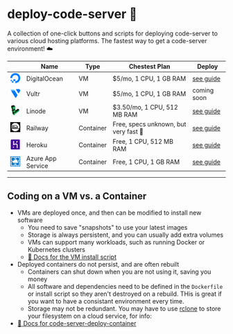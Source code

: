 # deploy-code-server 🚀

A collection of one-click buttons and scripts for deploying code-server to various cloud hosting platforms. The fastest way to get a code-server environment! ☁️

|                                                                                                                 | Name              | Type      | Chestest Plan                         | Deploy                                                   |
| --------------------------------------------------------------------------------------------------------------- | ----------------- | --------- | ------------------------------------- | -------------------------------------------------------- |
| [![DigitalOcean](img/logo/digitalocean.png)](https://digitalocean.com)                                          | DigitalOcean      | VM        | $5/mo, 1 CPU, 1 GB RAM                | [see guide](guides/digitalocean.md)                      |
| [![Vultr](img/logo/vultr.png)](https://vultr.com)                                                               | Vultr             | VM        | $5/mo, 1 CPU, 1 GB RAM                | coming soon                                              |
| [![Linode](img/logo/linode.png)](https://linode.com)                                                            | Linode            | VM        | $3.50/mo, 1 CPU, 512 MB RAM           | [see guide](guides/linode.md)                            |
| [![Railway](img/logo/railway.png)](https://railway.aop)                                                         | Railway           | Container | Free, specs unknown, but very fast 🚀 | [see guide](guides/railway.md)                           |
| [![Heroku](img/logo/heroku.png)](https://heroku.com)                                                            | Heroku            | Container | Free, 1 CPU, 512 MB RAM               | [see guide](guides/heroku.md)                            |
| [![Azure App Service](img/logo/azure-app-service.png)](https://azure.microsoft.com/en-us/services/app-service/) | Azure App Service | Container | Free, 1 CPU, 1 GB RAM                 | [see guide](https://github.com/bencdr/code-server-azure) |

---

## Coding on a VM vs. a Container

- VMs are deployed once, and then can be modified to install new software
  - You need to save "snapshots" to use your latest images
  - Storage is always persistent, and you can usually add extra volumes
  - VMs can support many workloads, such as running Docker or Kubernetes clusters
  - [👀 Docs for the VM install script](deploy-vm/)
- Deployed containers do not persist, and are often rebuilt
  - Containers can shut down when you are not using it, saving you money
  - All software and dependencies need to be defined in the `Dockerfile` or install script so they aren't destroyed on a rebuild. THis is great if you want to have a consistant environment every time.
  - Storage may not be redundant. You may have to use [rclone](https://rclone.org/) to store your filesystem on a cloud service, for info:
- [📄 Docs for code-server-deploy-container](deploy-container/)
